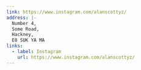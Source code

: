 ```yaml
---
link: https://www.instagram.com/alanscottyz/
address: |-
  Number 4,
  Some Road,
  Hackney,
  E8 SUK YA MA
links:
  - label: Instagram
    url: https://www.instagram.com/alanscottyz/
---
```

